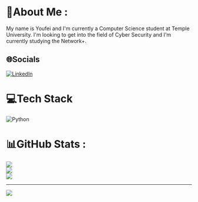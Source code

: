 # 💫About Me :
My name is Youfei and I'm currently a Computer Science student at Temple University. I'm looking to get into the field of Cyber Security and I'm currently studying the Network+.

## 🌐Socials
[![LinkedIn](https://img.shields.io/badge/LinkedIn-%230077B5.svg?logo=linkedin&logoColor=white)](https://linkedin.com/in/www.linkedin.com/in/youfei-li27) 

# 💻Tech Stack
![Python](https://img.shields.io/badge/python-3670A0?style=for-the-badge&logo=python&logoColor=ffdd54)
# 📊GitHub Stats :
![](https://github-readme-stats.vercel.app/api?username=youfeili&theme=swift&hide_border=false&include_all_commits=false&count_private=false)<br/>
![](https://github-readme-streak-stats.herokuapp.com/?user=youfeili&theme=swift&hide_border=false)<br/>
![](https://github-readme-stats.vercel.app/api/top-langs/?username=youfeili&theme=swift&hide_border=false&include_all_commits=false&count_private=false&layout=compact)

---
[![](https://visitcount.itsvg.in/api?id=youfeili&icon=0&color=12)](https://visitcount.itsvg.in)
